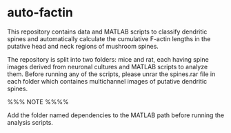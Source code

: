 # auto-factin

This repository contains data and MATLAB scripts to classify dendritic spines and automatically calculate the cumulative F-actin lengths in the putative head and neck regions of mushroom spines.

The repository is split into two folders: mice and rat, each having spine images derived from neuronal cultures and MATLAB scripts to analyze them. Before running any of the scripts, please unrar the spines.rar file in each folder which containes multichannel images of putative dendritic spines. 

%%% NOTE %%%%

Add the folder named dependencies to the MATLAB path before running the analysis scripts.
